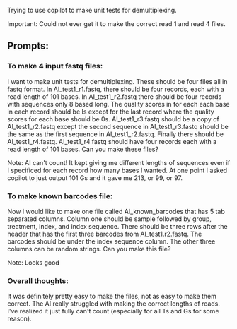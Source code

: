 Trying to use copilot to make unit tests for demultiplexing.

Important: Could not ever get it to make the correct read 1 and read 4 files.

## Prompts:

### To make 4 input fastq files:
I want to make unit tests for demultiplexing. These should be four files all in fastq format. In AI_test1_r1.fastq, there should be four records, each with a read length of 101 bases. In AI_test1_r2.fastq  there should be four records with sequences only 8 based long. The quality scores in for each each base in each record should be Is except for the last record where the quality scores for each base should be 0s. AI_test1_r3.fastq should be a copy of AI_test1_r2.fastq except the second sequence in AI_test1_r3.fastq should be the same as the first sequence in AI_test1_r2.fastq. Finally there should be AI_test1_r4.fastq. AI_test1_r4.fastq should have four records each with a read length of 101 bases. Can you make these files?

Note: AI can't count! It kept giving me different lengths of sequences even if I specificed for each record how many bases I wanted. At one point I asked copilot to just output 101 Gs and it gave me 213, or 99, or 97.

### To make known barcodes file:

Now I would like to make one file called AI_known_barcodes that has 5 tab separated columns. Column one should be sample followed by group, treatment, index, and index sequence. There should be three rows after the header that has the first three barcodes from AI_test1.r2.fastq. The barcodes should be under the index sequence column. The other three columns can be random strings. Can you make this file?

Note: Looks good


### Overall thoughts:

It was definitely pretty easy to make the files, not as easy to make them correct. The AI really struggled with making the correct lengths of reads. I've realized it just fully can't count (especially for all Ts and Gs for some reason).  

